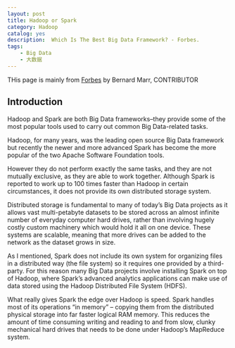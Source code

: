 ```yaml
---
layout: post
title: Hadoop or Spark
category: Hadoop
catalog: yes
description:  Which Is The Best Big Data Framework? - Forbes.
tags:
    - Big Data
    - 大数据
---
```

THis page is mainly from [Forbes](http://www.forbes.com/sites/bernardmarr/2015/06/22/spark-or-hadoop-which-is-the-best-big-data-framework/#72907489532c) by Bernard Marr, CONTRIBUTOR

## Introduction

Hadoop and Spark are both Big Data frameworks–they provide some of the most popular tools used to carry out common Big Data-related tasks.

Hadoop, for many years, was the leading open source Big Data framework but recently the newer and more advanced Spark has become the more popular of the two Apache Software Foundation tools.

However they do not perform exactly the same tasks, and they are not mutually exclusive, as they are able to work together. Although Spark is reported to work up to 100 times faster than Hadoop in certain circumstances, it does not provide its own distributed storage system.


Distributed storage is fundamental to many of today’s Big Data projects as it allows vast multi-petabyte datasets to be stored across an almost infinite number of everyday computer hard drives, rather than involving hugely costly custom machinery which would hold it all on one device. These systems are scalable, meaning that more drives can be added to the network as the dataset grows in size.

As I mentioned, Spark does not include its own system for organizing files in a distributed way (the file system) so it requires one provided by a third-party. For this reason many Big Data projects involve installing Spark on top of Hadoop, where Spark’s advanced analytics applications can make use of data stored using the Hadoop Distributed File System (HDFS).

What really gives Spark the edge over Hadoop is speed. Spark handles most of its operations “in memory” – copying them from the distributed physical storage into far faster logical RAM memory. This reduces the amount of time consuming writing and reading to and from slow, clunky mechanical hard drives that needs to be done under Hadoop’s MapReduce system.
